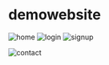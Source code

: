# demowebsite

![home](https://user-images.githubusercontent.com/33350985/39662177-44317c90-504d-11e8-8cac-2bd024c98711.png)
![login](https://user-images.githubusercontent.com/33350985/39662178-46988ece-504d-11e8-896a-58dd2125c098.png)
![signup](https://user-images.githubusercontent.com/33350985/39662180-4ab5bc0c-504d-11e8-873a-1d636dfe3164.png)

![contact](https://user-images.githubusercontent.com/33350985/39662174-3bf5386e-504d-11e8-92cc-ce1026d1fdb2.png)
